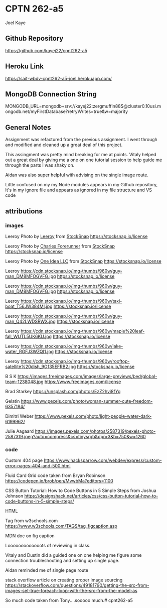 # CPTN 262-a5
Joel Kaye

## Github Repository
  https://github.com/kayej22/cpnt262-a5

## Heroku Link
   https://sait-wbdv-cpnt262-a5-joel.herokuapp.com/

## MongoDB Connection String
  MONGODB_URL=mongodb+srv://kayej22:zergmuffin88$@cluster0.10usi.mongodb.net/myFirstDatabase?retryWrites=true&w=majority


## General Notes
  Assignment was refactured from the previous assignment. I went through and modified and cleaned up a great deal of this project.
  
  This assingment was pretty mind breaking for me at points. Vitaly helped out a great deal by giving me a one on one tutorial session to help guide me through the parts I was shaky on.

  Aidan was also super helpful with advising on the single image route.

  Little confused on my my Node modules appears in my Github repository, It's in my ignore file and appears as ignored in my file structure and VS code




## attributions

### images

  Leeroy
  Photo by <a href="https://cdn.stocksnap.io/img-thumbs/960w/snow-snowing_M1G6NWULHL.jpg">Leeroy</a> from <a href="https://stocksnap.io">StockSnap</a>
  https://stocksnap.io/license

  Leeroy
  Photo by <a href="https://cdn.stocksnap.io/img-thumbs/960w/ice-snow_QFVTG5T37V.jpg">Charles Forerunner</a> from <a href="https://stocksnap.io">StockSnap</a>
  https://stocksnap.io/license

  Leeroy
  Photo by <a href="https://cdn.stocksnap.io/img-thumbs/960w/buildings-architecture_5CXNO08OHT.jpg">One Idea LLC</a> from <a href="https://stocksnap.io">StockSnap</a>
  https://stocksnap.io/license

  Leeroy
  https://cdn.stocksnap.io/img-thumbs/960w/guy-man_DM8MFOGVFG.jpg
  https://stocksnap.io/license

  Leeroy
  https://cdn.stocksnap.io/img-thumbs/960w/guy-man_DM8MFOGVFG.jpg
  https://stocksnap.io/license

  Leeroy
  https://cdn.stocksnap.io/img-thumbs/960w/taxi-boat_T56JW384MI.jpg
  https://stocksnap.io/license

  Leeroy
  https://cdn.stocksnap.io/img-thumbs/960w/guy-man_Q42LWDSRWX.jpg
  https://stocksnap.io/license

  Leeroy
  https://cdn.stocksnap.io/img-thumbs/960w/maple%20leaf-fall_WUTL5UK6KU.jpg
  https://stocksnap.io/license


  Leeroy
  https://cdn.stocksnap.io/img-thumbs/960w/lake-water_RGFJ3WZQI1.jpg
  https://stocksnap.io/license

  Leeroy
  https://cdn.stocksnap.io/img-thumbs/960w/rooftop-satellite%20dish_9O135EFRB2.jpg
  https://stocksnap.io/license



  B S K
  https://images.freeimages.com/images/large-previews/bed/global-team-1238048.jpg
  https://www.freeimages.com/license

  Brad Starkey
  https://unsplash.com/photos/EzZ2hvi8fYg

  Gelatin
  https://www.pexels.com/photo/woman-summer-cute-freedom-6357184/

  Dimitri Weber
  https://www.pexels.com/photo/light-people-water-dark-6199962/




Julie Aagaard
https://images.pexels.com/photos/2587319/pexels-photo-2587319.jpeg?auto=compress&cs=tinysrgb&dpr=3&h=750&w=1260



### code

  Custom 404 page
  https://www.hacksparrow.com/webdev/express/custom-error-pages-404-and-500.html

  Fluid Card Grid code taken from Bryan Robinson
  https://codepen.io/brob/pen/MvwbMa?editors=1100

  CSS Button Tutorial: How to Code Buttons in 5 Simple Steps from Joshua Johnson
  https://designshack.net/articles/css/css-button-tutorial-how-to-code-buttons-in-5-simple-steps/

  HTML <figcaption> Tag from w3schools.com
  https://www.w3schools.com/TAGS/tag_figcaption.asp

  MDN doc on fig caption

  Looooooooooooots of reviewing in class.

  Vitaly and Dustin did a guided one on one helping me figure some connection troubleshooting and setting up single page.

  Aidan reminded me of single page route

  stack overflow article on creating proper image sourcing
  https://stackoverflow.com/questions/49181790/getting-the-src-from-images-set-true-foreach-loop-with-the-src-from-the-model-as

  So much code taken from Tony....sooooo much.# cpnt262-a5
